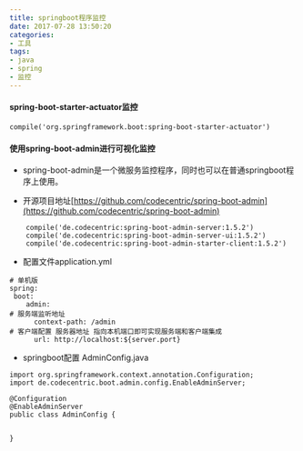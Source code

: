 ```yaml
---
title: springboot程序监控
date: 2017-07-28 13:50:20
categories:
- 工具
tags:
- java
- spring
- 监控
---
```




#### spring-boot-starter-actuator监控

```
compile('org.springframework.boot:spring-boot-starter-actuator')
```

#### 使用spring-boot-admin进行可视化监控

- spring-boot-admin是一个微服务监控程序，同时也可以在普通springboot程序上使用。

- 开源项目地址[https://github.com/codecentric/spring-boot-admin](https://github.com/codecentric/spring-boot-admin)
```
	compile('de.codecentric:spring-boot-admin-server:1.5.2')
	compile('de.codecentric:spring-boot-admin-server-ui:1.5.2')
	compile('de.codecentric:spring-boot-admin-starter-client:1.5.2')
```

- 配置文件application.yml
```
# 单机版
spring:
 boot:
    admin:
# 服务端监听地址
      context-path: /admin
# 客户端配置 服务器地址 指向本机端口即可实现服务端和客户端集成
      url: http://localhost:${server.port}
```

- springboot配置 AdminConfig.java
```
import org.springframework.context.annotation.Configuration;
import de.codecentric.boot.admin.config.EnableAdminServer;

@Configuration
@EnableAdminServer
public class AdminConfig {

	
}
```